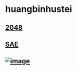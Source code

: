 # huangbinhustei

## [2048](http://huangbinhustei.github.io/2048/index.html)

## [SAE](http://me2048.sinaapp.com)

## [![image](http://hiphotos.baidu.com/doc/pic/item/a686c9177f3e67095f89525d3ec79f3df9dc5582.jpg)](http://img.baidu.com/img/iknow/wenku/miti/2048/index.html)

<script>
var _hmt = _hmt || [];
(function() {
  var hm = document.createElement("script");
  hm.src = "//hm.baidu.com/hm.js?a697f9aa49264d240c7782306193e2e3";
  var s = document.getElementsByTagName("script")[0]; 
  s.parentNode.insertBefore(hm, s);
})();
</script>


